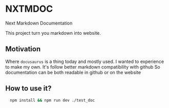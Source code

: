 # NXTMDOC

Next Markdown Documentation

This project turn you markdown into website.

## Motivation

Where `docusaurus` is a thing today and mostly used.
I wanted to experience to make my own.
It's follow better markdown compatibility with github
So documentation can be both readable in github or on the website

## How to use it?

```bash
  npm install && npm run dev ./test_doc
```
